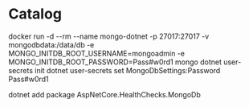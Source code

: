 # Catalog


docker run -d --rm --name mongo-dotnet -p 27017:27017 -v mongodbdata:/data/db -e MONGO_INITDB_ROOT_USERNAME=mongoadmin -e MONGO_INITDB_ROOT_PASSWORD=Pass#w0rd1 mongo
dotnet user-secrets init
dotnet user-secrets set MongoDbSettings:Password Pass#w0rd1


dotnet add package AspNetCore.HealthChecks.MongoDb

  <!-- "Password": "Pass#w0rd1" -->